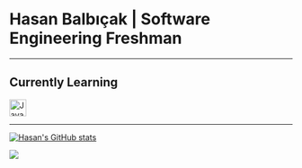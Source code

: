 # Hasan Balbıçak | Software Engineering Freshman

***

<h2>Currently Learning</h2>

<img src="https://api.iconify.design/logos/javascript.svg" alt="JavaScript" height="30" width="30" margin-left="auto" margin-right="auto">

***

[![Hasan's GitHub stats](https://github-readme-stats.vercel.app/api?username=mrhonneynive&count_private=true&show_icons=true&theme=transparent)](https://github.com/mrhonneynive/github-readme-stats)

![](https://komarev.com/ghpvc/?username=mrhonneynive)

<!--
**mrhonneynive/mrhonneynive** is a ✨ _special_ ✨ repository because its `README.md` (this file) appears on your GitHub profile.

Here are some ideas to get you started:

- 🔭 I’m currently working on ...
- 👯 I’m looking to collaborate on ...
- 🤔 I’m looking for help with ...
- 💬 Ask me about ...
- 📫 How to reach me: ...
- 😄 Pronouns: ...
- ⚡ Fun fact: ...
-->
